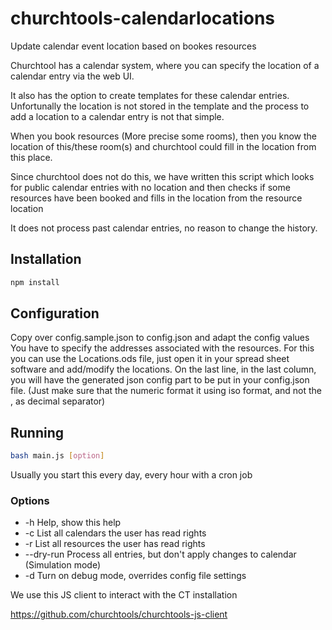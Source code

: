 # churchtools-calendarlocations
Update calendar event location based on bookes resources


Churchtool has a calendar system, where you can specify the
location of a calendar entry via the web UI.

It also has the option to create templates for these calendar entries.
Unfortunally the location is not stored in the template and the process
to add a location to a calendar entry is not that simple.

When you book resources (More precise some rooms), then you know
the location of this/these room(s) and churchtool could
fill in the location from this place.

Since churchtool does not do this, we have written this script which
looks for public calendar entries with no location and then 
checks if some resources have been booked and fills in the
location from the resource location

It does not process past calendar entries, no reason to change
the history.


## Installation
```bash
npm install
```

## Configuration
Copy over config.sample.json to config.json and adapt the config values
You have to specify the addresses associated with the resources.
For this you can use the Locations.ods file, just open it in your spread sheet software
and add/modify the locations.
On the last line, in the last column, you will have the generated json config part
to be put in your config.json file.
(Just make sure that the numeric format it using iso format, and not the , as decimal separator)

## Running
```bash
bash main.js [option]
```
Usually you start this every day, every hour with a cron job

### Options
- -h Help, show this help
- -c List all calendars the user has read rights
- -r List all resources the user has read rights
- --dry-run Process all entries, but don't apply changes to calendar (Simulation mode)
- -d Turn on debug mode, overrides config file settings

We use this JS client to interact with the CT installation

https://github.com/churchtools/churchtools-js-client
